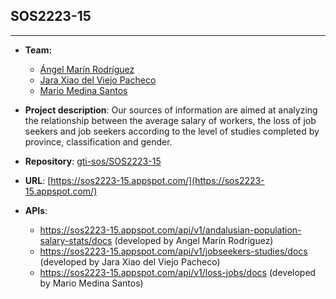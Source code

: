 ## SOS2223-15
-------------------------
- **Team:**
   - [Ángel Marín Rodríguez](https://github.com/AngelUs04)
   - [Jara Xiao del Viejo Pacheco](https://github.com/jardelpac01)
   - [Mario Medina Santos](https://github.com/marmedsan6)

- **Project description**: Our sources of information are aimed at analyzing the relationship between the average salary of workers, the loss of job seekers and job seekers according to the level of studies completed by province, classification and gender.
- **Repository**: [gti-sos/SOS2223-15](https://github.com/gti-sos/SOS2223-15)
- **URL**: [https://sos2223-15.appspot.com/](https://sos2223-15.appspot.com/)
- **APIs**:
  - https://sos2223-15.appspot.com/api/v1/andalusian-population-salary-stats/docs (developed by Angel Marín Rodriguez)
  - https://sos2223-15.appspot.com/api/v1/jobseekers-studies/docs (developed by Jara Xiao del Viejo Pacheco)
  - https://sos2223-15.appspot.com/api/v1/loss-jobs/docs (developed by Mario Medina Santos)
